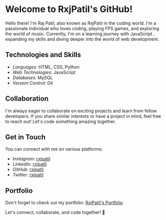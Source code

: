 # Welcome to RxjPatil's GitHub!

Hello there! I'm Raj Patil, also known as RxjPatil in the coding world. I'm a passionate individual who loves coding, playing FPS games, and exploring the world of music. Currently, I'm on a learning journey with JavaScript , expanding my skills and diving deeper into the world of web development.

## Technologies and Skills

- *Languages:* HTML, CSS, Python
- *Web Technologies:* JavaScript
- *Databases:* MySQL
- *Version Control:* Git

## Collaboration

I'm always eager to collaborate on exciting projects and learn from fellow developers. If you share similar interests or have a project in mind, feel free to reach out! Let's code something amazing together.

## Get in Touch

You can connect with me on various platforms:

- *Instagram:* [rxjpatil](https://www.instagram.com/rxjpatil?igsh=ZmJrZmU4Z2pzZnZz)
- *LinkedIn:* [rxjpatil](https://www.linkedin.com/in/rxjpatil/)
- *GitHub:* [rxjpatil](https://github.com/rxjpatil)
- *Twitter:* [rxjpatil](https://twitter.com/rxjpatil?s=11&t=Zj8cuAMXgozXGGL3UHODRg)

## Portfolio

Don't forget to check out my portfolio: [RxjPatil's Portfolio](https://rxjpatil.github.io/Portfolio/index.html)

Let's connect, collaborate, and code together! 🚀
